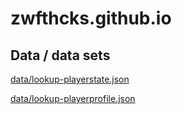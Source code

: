 # zwfthcks.github.io

## Data / data sets

[data/lookup-playerstate.json](data/lookup-playerstate.json)

[data/lookup-playerprofile.json](data/lookup-playerprofile.json)
